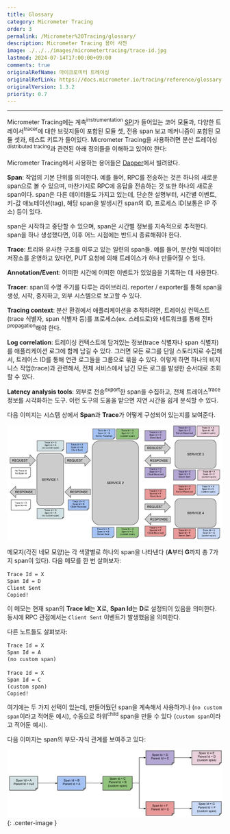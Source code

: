 ```yaml
---
title: Glossary
category: Micrometer Tracing
order: 3
permalink: /Micrometer%20Tracing/glossary/
description: Micrometer Tracing 용어 사전
image: ./../../images/micrometertracing/trace-id.jpg
lastmod: 2024-07-14T17:00:00+09:00
comments: true
originalRefName: 마이크로미터 트레이싱
originalRefLink: https://docs.micrometer.io/tracing/reference/glossary.html
originalVersion: 1.3.2
priority: 0.7
---
```


---

Micrometer Tracing에는 계측<sup>instrumentation</sup> [SPI](https://en.wikipedia.org/wiki/Service_provider_interface)가 들어있는 코어 모듈과, 다양한 트레이서<sup>tracer</sup>에 대한 브릿지들이 포함된 모듈 셋, 전용 span 보고 메커니즘이 포함된 모듈 셋과, 테스트 키트가 들어있다. Micrometer Tracing을 사용하려면 분산 트레이싱<sup>distributed tracing</sup>과 관련된 아래 정의들을 이해하고 있어야 한다:

Micrometer Tracing에서 사용하는 용어들은 [Dapper](https://research.google.com/pubs/pub36356.html)에서 빌려왔다.

**Span**: 작업의 기본 단위를 의미한다. 예를 들어, RPC를 전송하는 것은 하나의 새로운 span으로 볼 수 있으며, 마찬가지로 RPC에 응답을 전송하는 것 또한 하나의 새로운 span이다. span은 다른 데이터들도 가지고 있는데, 단순한 설명부터, 시간별 이벤트, 키-값 애노테이션(tag), 해당 span을 발생시킨 span의 ID, 프로세스 ID(보통은 IP 주소) 등이 있다.

span은 시작하고 중단할 수 있으며, span은 시간별 정보를 지속적으로 추적한다. span을 하나 생성했다면, 이후 어느 시점에는 반드시 종료해줘야 한다.

**Trace**: 트리와 유사한 구조를 이루고 있는 일련의 span들. 예를 들어, 분산형 빅데이터 저장소를 운영하고 있다면, PUT 요청에 의해 트레이스가 하나 만들어질 수 있다.

**Annotation/Event**: 어떠한 시간에 어떠한 이벤트가 있었음을 기록하는 데 사용한다.

**Tracer**: span의 수명 주기를 다루는 라이브러리. reporter / exporter를 통해 span을 생성, 시작, 중지하고, 외부 시스템으로 보고할 수 있다.

**Tracing context**: 분산 환경에서 애플리케이션을 추적하려면, 트레이싱 컨텍스트(trace 식별자, span 식별자 등)를 프로세스(ex. 스레드로)와 네트워크를 통해 전파<sup>propagation</sup>해야 한다.

**Log correlation**: 트레이싱 컨텍스트에 담겨있는 정보(trace 식별자나 span 식별자)를 애플리케이션 로그에 함께 남길 수 있다. 그러면 모든 로그를 단일 스토리지로 수집해서, 트레이스 ID를 통해 연관 로그들을 그룹으로 묶을 수 있다. 이렇게 하면 하나의 비지니스 작업(trace)과 관련해서, 전체 서비스에서 남긴 모든 로그를 발생한 순서대로 조회할 수 있다.

**Latency analysis tools**: 외부로 전송<sup>export</sup>한 span을 수집하고, 전체 트레이스<sup>trace</sup> 정보를 시각화하는 도구. 이런 도구의 도움을 받으면 지연 시간을 쉽게 분석할 수 있다.

다음 이미지는 시스템 상에서 **Span**과 **Trace**가 어떻게 구성되어 있는지를 보여준다.

![Trace Info propagation](./../../images/micrometertracing/trace-id.jpg)

메모지(각진 네모 모양)는 각 색깔별로 하나의 span을 나타낸다 (**A**부터 **G**까지 총 7가지 span이 있다). 다음 메모를 한 번 살펴보자:

```
Trace Id = X
Span Id = D
Client Sent
Copied!
```

이 메모는 현재 span의 **Trace Id**는 **X**로, **Span Id**는 **D**로 설정되어 있음을 의미한다. 동시에 RPC 관점에서는 `Client Sent` 이벤트가 발생했음을 의미한다.

다른 노트들도 살펴보자:

```
Trace Id = X
Span Id = A
(no custom span)

Trace Id = X
Span Id = C
(custom span)
Copied!
```

여기에는 두 가지 선택이 있는데, 만들어뒀던 span을 계속해서 사용하거나 (`no custom span`이라고 적어둔 예시), 수동으로 하위<sup>child</sup> span을 만들 수 있다 (`custom span`이라고 적어둔 예시).

다음 이미지는 span의 부모-자식 관계를 보여주고 있다:

![Parent child relationship](./../../images/micrometertracing/parents.jpg){: .center-image }
